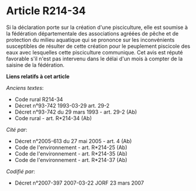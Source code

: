 # Article R214-34

Si la déclaration porte sur la création d'une pisciculture, elle est soumise à la fédération départementale des associations
agréées de pêche et de protection du milieu aquatique qui se prononce sur les inconvénients susceptibles de résulter de cette
création pour le peuplement piscicole des eaux avec lesquelles cette pisciculture communique. Cet avis est réputé favorable
s'il n'est pas intervenu dans le délai d'un mois à compter de la saisine de la fédération.

**Liens relatifs à cet article**

_Anciens textes_:

  - Code rural R214-34
  - Décret n°93-742 1993-03-29 art. 29-2
  - Décret n°93-742 du 29 mars 1993 - art. 29-2 (Ab)
  - Code rural - art. R*214-34 (Ab)

_Cité par_:

  - Décret n°2005-613 du 27 mai 2005 - art. 4 (Ab)
  - Code de l'environnement - art. R*214-25 (Ab)
  - Code de l'environnement - art. R*214-35 (Ab)
  - Code de l'environnement - art. R*214-37 (Ab)

_Codifié par_:

  - Décret n°2007-397 2007-03-22 JORF 23 mars 2007
